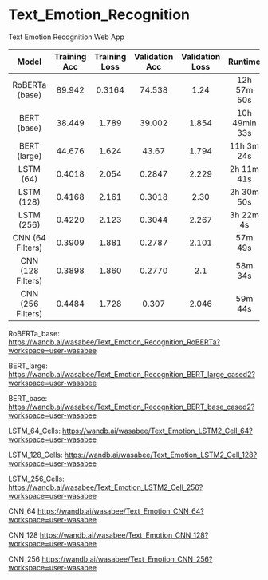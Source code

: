 # Text_Emotion_Recognition

Text Emotion Recognition Web App 

| Model | Training Acc | Training Loss | Validation Acc | Validation Loss | Runtime
| :---: | :---: | :---: | :---: | :---: | :---: |
| RoBERTa (base) | 89.942 | 0.3164 | 74.538 | 1.24 | 12h 57m 50s |
| BERT (base) | 38.449 | 1.789 | 39.002 | 1.854 | 10h 49min 33s |
| BERT (large) | 44.676 | 1.624| 43.67 | 1.794 | 11h 3m 24s |
| LSTM (64) | 0.4018 | 2.054 | 0.2847 | 2.229 | 2h 11m 41s |
| LSTM (128) | 0.4168 | 2.161 | 0.3018 | 2.30 | 2h 30m 50s |
| LSTM (256) | 0.4220 | 2.123 | 0.3044 | 2.267 | 3h 22m 4s |
| CNN (64 Filters) | 0.3909 | 1.881 | 0.2787 | 2.101 | 57m 49s |
| CNN (128 Filters) | 0.3898 | 1.860 | 0.2770 | 2.1 | 58m 34s |
| CNN (256 Filters) | 0.4484 | 1.728 | 0.307 | 2.046 | 59m 44s |

RoBERTa_base:
https://wandb.ai/wasabee/Text_Emotion_Recognition_RoBERTa?workspace=user-wasabee

BERT_large:
https://wandb.ai/wasabee/Text_Emotion_Recognition_BERT_large_cased2?workspace=user-wasabee

BERT_base:
https://wandb.ai/wasabee/Text_Emotion_Recognition_BERT_base_cased2?workspace=user-wasabee

LSTM_64_Cells:
https://wandb.ai/wasabee/Text_Emotion_LSTM2_Cell_64?workspace=user-wasabee

LSTM_128_Cells:
https://wandb.ai/wasabee/Text_Emotion_LSTM2_Cell_128?workspace=user-wasabee

LSTM_256_Cells:
https://wandb.ai/wasabee/Text_Emotion_LSTM2_Cell_256?workspace=user-wasabee

CNN_64
https://wandb.ai/wasabee/Text_Emotion_CNN_64?workspace=user-wasabee

CNN_128
https://wandb.ai/wasabee/Text_Emotion_CNN_128?workspace=user-wasabee

CNN_256
https://wandb.ai/wasabee/Text_Emotion_CNN_256?workspace=user-wasabee
